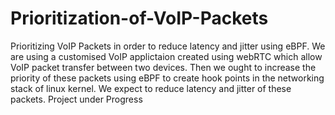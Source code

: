 # Prioritization-of-VoIP-Packets
Prioritizing VoIP Packets in order to reduce latency and jitter using eBPF.
We are using a customised VoIP applictaion created using webRTC which allow VoIP packet transfer between two devices. Then we ought to increase the priority of these packets using eBPF to create hook points in the networking stack of linux kernel. We expect to reduce latency and jitter of these packets. 
Project under Progress


